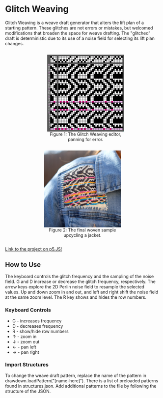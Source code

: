 # Glitch Weaving

Glitch Weaving is a weave draft generator that alters the lift plan of a starting pattern. These glitches are not errors or mistakes, but welcomed modifications that broaden the space for weave drafting. The "glitched" draft is deterministic due to its use of a noise field for selecting its lift plan changes.

<div style="text-align: center;">
    <figure style="display: inline-block; margin-right: 20px; text-align: center; width: 250px;">
        <img src="doc/glitch-draft.gif" width="250" style="display: block; margin: auto;" />
        <figcaption style="display: block;">Figure 1: The Glitch Weaving editor, panning for error.</figcaption>
    </figure>
    <figure style="display: inline-block; text-align: center; width: 250px;">
        <img src="doc/jacket.jpeg" width="250" style="display: block; margin: auto;" />
        <figcaption style="display: block;">Figure 2: The final woven sample upcycling a jacket.</figcaption>
    </figure>
</div>



[Link to the project on p5.JS!](https://editor.p5js.org/dege9758/sketches/QqFwlNiMD)

## How to Use

The keyboard controls the glitch frequency and the sampling of the noise field. G and D increase or decrease the glitch frequency, respectively. The arrow keys explore the 2D Perlin noise field to resample the selected values. Up and down zoom in and out, and left and right shift the noise field at the same zoom level. The R key shows and hides the row numbers.

### Keyboard Controls

- G - increases frequency
- D - decreases frequency
- R - show/hide row numbers
- ↑ - zoom in
- ↓ - zoom out
- ← - pan left
- → - pan right

### Import Structures

To change the weave draft pattern, replace the name of the pattern in drawdown.loadPattern("[name-here]"). There is a list of preloaded patterns found in structures.json. Add additional patterns to the file by following the structure of the JSON.
